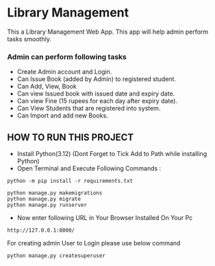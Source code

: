 # Library Management
This a Library Management Web App. This app will help admin perform tasks smoothly.


### Admin can perform following tasks
- Create Admin account and Login.
- Can Issue Book (added by Admin) to registered student.
- Can Add, View, Book
- Can view Issued book with issued date and expiry date.
- Can view Fine (15 rupees for each day after expiry date).
- Can View Students that are registered into system.
- Can Import and add new Books.

## HOW TO RUN THIS PROJECT
- Install Python(3.12) (Dont Forget to Tick Add to Path while installing Python)
- Open Terminal and Execute Following Commands :
```
python -m pip install -r requirements.txt

python manage.py makemigrations
python manage.py migrate
python manage.py runserver
```
- Now enter following URL in Your Browser Installed On Your Pc
```
http://127.0.0.1:8000/
```

For creating admin User to Login please use below command
```
python manage.py createsuperuser
```
